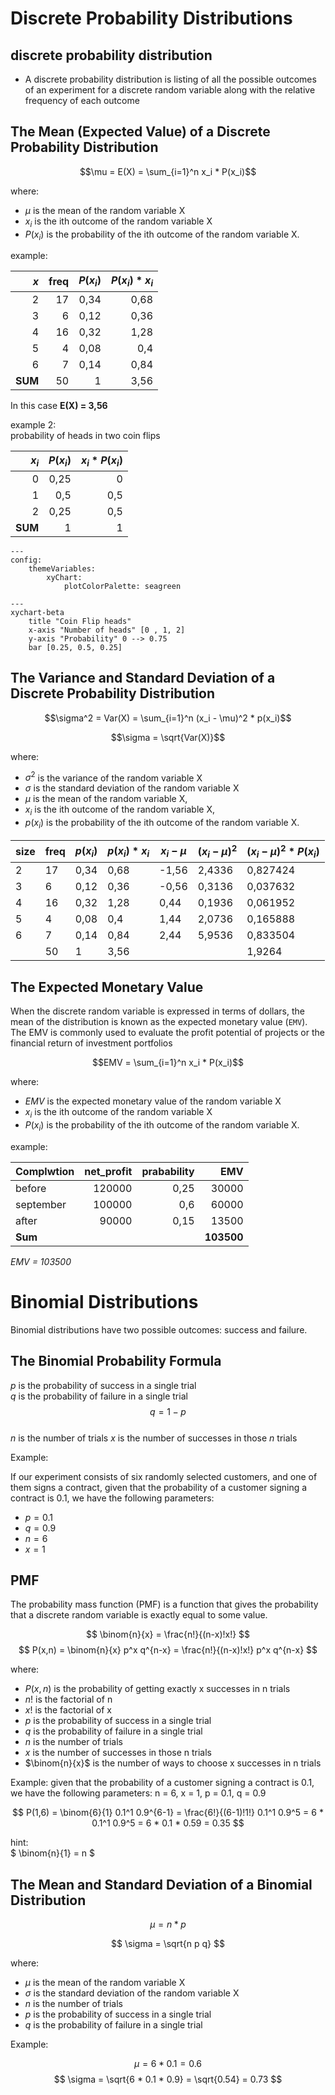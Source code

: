 # Discrete Probability Distributions

## discrete probability distribution
- A discrete probability distribution is listing of all the possible outcomes of an experiment for a discrete random variable along with
 the relative frequency of each outcome


## The Mean (Expected Value) of a Discrete Probability Distribution

$$\mu = E(X) = \sum_{i=1}^n x_i * P(x_i)$$

where:   
 - $\mu$ is the mean of the random variable X
 - $x_i$ is the ith outcome of the random variable X
 - $P(x_i)$ is the probability of the ith outcome of the random variable X.

example:

| $x$     | freq | $P(x_i)$ | $P(x_i)*x_i$ |
|--------:|-----:|------:|----------:|
| 2       | 17   | 0,34  | 0,68      |
| 3       | 6    | 0,12  | 0,36      |
| 4       | 16   | 0,32  | 1,28      |
| 5       | 4    | 0,08  | 0,4       |
| 6       | 7    | 0,14  | 0,84      |
| **SUM** | 50   | 1     | 3,56      |

In this case **E(X) = 3,56**

example 2:  
probability of heads in two coin flips

| $x_i$     | $P(x_i)$ | $x_i * P(x_i)$ |
|--------:|-------:|------------:|
| 0       | 0,25   | 0           |
| 1       | 0,5    | 0,5         |
| 2       | 0,25   | 0,5         |
| **SUM** | 1      | 1           |



```mermaid
---
config:
    themeVariables:
        xyChart:
            plotColorPalette: seagreen

---
xychart-beta
    title "Coin Flip heads"
    x-axis "Number of heads" [0 , 1, 2]
    y-axis "Probability" 0 --> 0.75
    bar [0.25, 0.5, 0.25]
```

## The Variance and Standard Deviation of a Discrete Probability Distribution

$$\sigma^2 = Var(X) = \sum_{i=1}^n (x_i - \mu)^2 * p(x_i)$$

$$\sigma = \sqrt{Var(X)}$$

where:   
 - $\sigma^2$ is the variance of the random variable X
 - $\sigma$ is the standard deviation of the random variable X
 - $\mu$ is the mean of the random variable X, 
 - $x_i$ is the ith outcome of the random variable X, 
 - $p(x_i)$ is the probability of the ith outcome of the random variable X.

|size|freq|$p(x_i)$|$p(x_i)*x_i$|$x_i-\mu$|$(x_i-\mu)^2$|$(x_i-\mu)^2*P(x_i)$|
|-|-|-|-|-|-|-|
| 2    | 17   | 0,34  | 0,68      | -1,56  | 2,4336     | 0,827424          |
| 3    | 6    | 0,12  | 0,36      | -0,56  | 0,3136     | 0,037632          |
| 4    | 16   | 0,32  | 1,28      | 0,44   | 0,1936     | 0,061952          |
| 5    | 4    | 0,08  | 0,4       | 1,44   | 2,0736     | 0,165888          |
| 6    | 7    | 0,14  | 0,84      | 2,44   | 5,9536     | 0,833504          |
|      | 50   | 1     | 3,56      |        |            | 1,9264            |

## The Expected Monetary Value

When the discrete random variable is expressed in terms of dollars, the mean of the distribution is known as the expected monetary value (`EMV`). The EMV is commonly used to evaluate the profit potential of projects or the financial return of investment portfolios

$$EMV = \sum_{i=1}^n x_i * P(x_i)$$

where:   
 - $EMV$ is the expected monetary value of the random variable X
 - $x_i$ is the ith outcome of the random variable X
 - $P(x_i)$ is the probability of the ith outcome of the random variable X.

example:

| Complwtion | net_profit | prabability | EMV |
|---|--:|--:|--:|
| before | 120000 | 0,25 | 30000 |
| september | 100000 | 0,6 | 60000 |
| after | 90000 | 0,15 | 13500 |
| __Sum__ |  |  | __103500__ |

*EMV = 103500*

# Binomial Distributions

Binomial distributions have two possible outcomes: success and failure.

## The Binomial Probability Formula

$p$ is the probability of success in a single trial  
$q$ is the probability of failure in a single trial 
$$q = 1 - p$$  
$n$ is the number of trials
$x$ is the number of successes in those $n$ trials

Example:

If our experiment consists of six randomly selected customers, and one of them signs a contract, given that the probability of a customer signing a contract is 0.1, we have the following parameters:

- $p = 0.1$
- $q = 0.9$
- $n = 6$
- $x = 1$

## PMF  
The probability mass function (PMF) is a function that gives the probability that a discrete random variable is exactly equal to some value.

$$ \binom{n}{x} = \frac{n!}{(n-x)!x!} $$
$$ P(x,n) = \binom{n}{x} p^x q^{n-x}  = \frac{n!}{(n-x)!x!} p^x q^{n-x}   $$


where:   
 - $P(x,n)$ is the probability of getting exactly x successes in n trials
 - $n!$ is the factorial of n
 - $x!$ is the factorial of x
 - $p$ is the probability of success in a single trial
 - $q$ is the probability of failure in a single trial
 - $n$ is the number of trials
 - $x$ is the number of successes in those n trials
 - $\binom{n}{x}$ is the number of ways to choose x successes in n trials

Example:
given that the probability of a customer signing a contract is 0.1, we have the following parameters:
n = 6, x = 1, p = 0.1, q = 0.9

$$ P(1,6) = \binom{6}{1} 0.1^1 0.9^{6-1} = \frac{6!}{(6-1)!1!} 0.1^1 0.9^5 = 6 * 0.1^1 0.9^5 = 6 * 0.1 * 0.59 = 0.35 $$

hint:  
$ \binom{n}{1} = n $

## The Mean and Standard Deviation of a Binomial Distribution

$$ \mu = n * p $$

$$ \sigma = \sqrt{n  p q} $$

where:   
 - $\mu$ is the mean of the random variable X
 - $\sigma$ is the standard deviation of the random variable X
 - $n$ is the number of trials
 - $p$ is the probability of success in a single trial
 - $q$ is the probability of failure in a single trial

Example:

$$ \mu = 6 * 0.1 = 0.6 $$
$$ \sigma = \sqrt{6 * 0.1 * 0.9} = \sqrt{0.54} = 0.73 $$